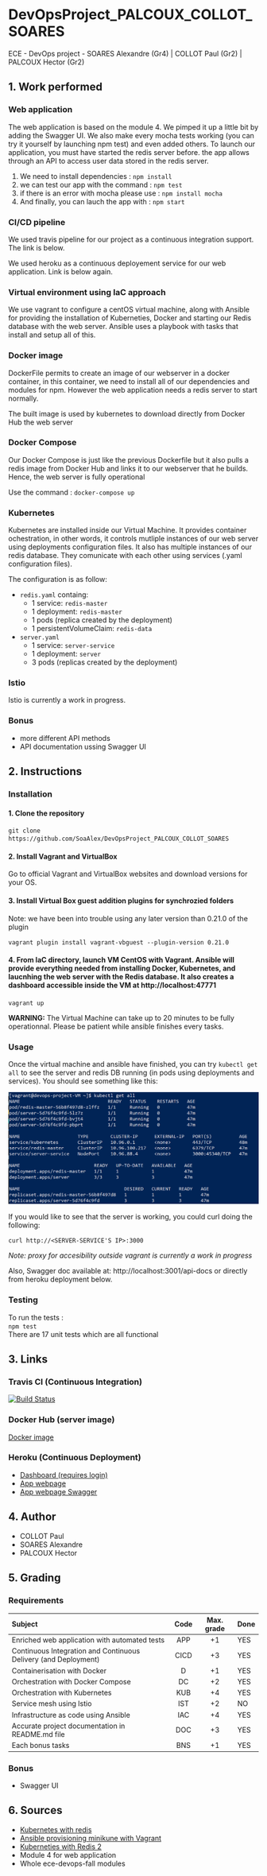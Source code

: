 # DevOpsProject_PALCOUX_COLLOT_SOARES
ECE - DevOps project - SOARES Alexandre (Gr4) | COLLOT Paul (Gr2) | PALCOUX Hector (Gr2)

## 1. Work performed

### Web application
The web application is based on the module 4. We pimped it up a little bit by adding the Swagger UI. We also make every mocha tests working (you can try it yourself by launching npm test) and even added others. To launch our application, you must have started the redis server before. the app allows through an API to access user data stored in the redis server.

1. We need to install dependencies : `npm install`
2. we can test our app with the command : `npm test`
3. if there is an error with mocha please use : `npm install mocha`
4. And finally, you can lauch the app with : `npm start`

### CI/CD pipeline
We used travis pipeline for our project as a continuous integration support. The link is below.

We used heroku as a continuous deployement service for our web application. Link is below again.

### Virtual environment using IaC approach 
We use vagrant to configure a centOS virtual machine, along with Ansible for providing the installation of Kuberneties, Docker and starting our Redis database with the web server. Ansible uses a playbook with tasks that install and setup all of this.

### Docker image
DockerFile permits to create an image of our webserver in a docker container, in this container, we need to install all of our dependencies and modules for npm. However the web application needs a redis server to start normally.

The built image is used by kubernetes to download directly from Docker Hub the web server

### Docker Compose
Our Docker Compose is just like the previous Dockerfile but it also pulls a redis image from Docker Hub and links it to our webserver that he builds. Hence, the web server is fully operational

Use the command : `docker-compose up`

### Kubernetes
Kubernetes are installed inside our Virtual Machine. It provides container ochestration, in other words, it controls mutliple instances of our web server using deployments configuration files. It also has multiple instances of our redis database. They comunicate with each other using services (.yaml configuration files).

The configuration is as follow:
- ```redis.yaml``` containg:
  - 1 service: ```redis-master```
  - 1 deployment: ```redis-master```
  - 1 pods (replica created by the deployment)
  - 1 persistentVolumeClaim: ```redis-data```
- ```server.yaml```
  - 1 service: ```server-service```
  - 1 deployment: ```server```
  - 3 pods (replicas created by the deployment)

### Istio
Istio is currently a work in progress.

### Bonus
- more different API methods
- API documentation ussing Swagger UI

## 2. Instructions
### Installation
  #### 1. Clone the repository

    git clone https://github.com/SoaAlex/DevOpsProject_PALCOUX_COLLOT_SOARES
  #### 2. Install Vagrant and VirtualBox
  Go to official Vagrant and VirtualBox websites and download versions for your OS.

  #### 3. Install Virtual Box guest addition plugins for synchrozied folders

  Note: we have been into trouble using any later version than 0.21.0 of the plugin 

    vagrant plugin install vagrant-vbguest --plugin-version 0.21.0

  #### 4. From IaC directory, launch VM CentOS with Vagrant. Ansible will provide everything needed from installing Docker, Kubernetes, and laucnhing the web server with the Redis database. It also creates a dashboard accessible inside the VM at http://localhost:47771 

    vagrant up

  **WARNING:** The Virtual Machine can take up to 20 minutes to be fully operationnal. Please be patient while ansible finishes every tasks.


### Usage
Once the virtual machine and ansible have finished, you can try ```kubectl get all``` to see the server and redis DB running (in pods using deployments and services). You should see something like this:

![kubectl get all](images/kubectl_get_all.png)

If you would like to see that the server is working, you could curl doing the following:

    curl http://<SERVER-SERVICE'S IP>:3000

*Note: proxy for accesibility outside vagrant is currently a work in progress*

Also, Swagger doc available at: http://localhost:3001/api-docs or directly from heroku deployment below.

### Testing
To run the tests :  
    `npm test`  
There are 17 unit tests which are all functional
## 3. Links

### Travis CI (Continuous Integration)
[![Build Status](https://travis-ci.com/SoaAlex/DevOpsProject_PALCOUX_COLLOT_SOARES.svg?token=wyr2LsxQv7Rz663oxwoS&branch=main)](https://travis-ci.com/SoaAlex/DevOpsProject_PALCOUX_COLLOT_SOARES)

### Docker Hub (server image)
[Docker image](https://hub.docker.com/repository/docker/alsoares59/devops-project)

### Heroku (Continuous Deployment)
- [Dashboard (requires login)](https://dashboard.heroku.com/apps/projet-devops)
- [App webpage](https://projet-devops.herokuapp.com/)
- [App webpage Swagger](https://projet-devops.herokuapp.com/api-docs)


## 4. Author

- COLLOT Paul
- SOARES Alexandre
- PALCOUX Hector

## 5. Grading
### Requirements
| Subject                                                         |   Code    | Max. grade| Done  |
|:----------------------------------------------------------------|:---------:|:---------:|:------|
| Enriched web application with automated tests                   |   APP     |    +1     |  YES  |
| Continuous Integration and Continuous Delivery (and Deployment) |   CICD    |    +3     |  YES  |
| Containerisation with Docker                                    |   D       |    +1     |  YES  |
| Orchestration with Docker Compose                               |   DC      |    +2     |  YES  |
| Orchestration with Kubernetes	                                  |   KUB     |    +4     |  YES  |
| Service mesh using Istio                                        |   IST     |    +2     |  NO   |
| Infrastructure as code using Ansible                            |   IAC     |    +4     |  YES  |
| Accurate project documentation in README.md file                |   DOC     |    +3     |  YES  |
| Each bonus tasks                                                |   BNS     |    +1     |  YES  |

### Bonus
- Swagger UI

## 6. Sources
- [Kubernetes with redis](https://stackoverflow.com/questions/53031852/how-to-deploy-a-node-js-with-redis-on-kubernetes)
- [Ansible provisioning minikune with Vagrant](https://www.youtube.com/watch?v=xPLQqHbp9BM&feature=emb_title)
- [Kuberneties with Redis 2](https://www.callicoder.com/deploy-multi-container-go-redis-app-kubernetes/)
- Module 4 for web application
- Whole ece-devops-fall modules
